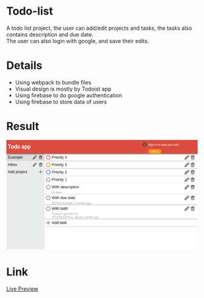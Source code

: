 # Todo-list
A todo list project, the user can add/edit projects and tasks, the tasks also contains description and due date.<br/>
The user can also login with google, and save their edits.
# Details
- Using webpack to bundle files
- Visual design is mostly by Todoist app
- Using firebase to do google authentication
- Using firebase to store data of users

# Result
![picture of result](./dist/results/result.png)
# Link
[Live Preview](https://todo-list-6452b.web.app)